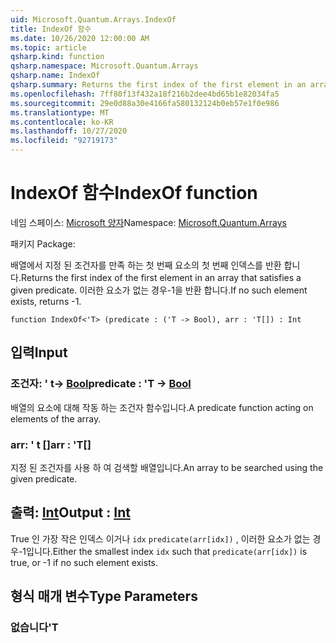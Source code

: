 ```yaml
---
uid: Microsoft.Quantum.Arrays.IndexOf
title: IndexOf 함수
ms.date: 10/26/2020 12:00:00 AM
ms.topic: article
qsharp.kind: function
qsharp.namespace: Microsoft.Quantum.Arrays
qsharp.name: IndexOf
qsharp.summary: Returns the first index of the first element in an array that satisfies a given predicate. If no such element exists, returns -1.
ms.openlocfilehash: 7ff80f13f432a18f216b2dee4bd65b1e82034fa5
ms.sourcegitcommit: 29e0d88a30e4166fa580132124b0eb57e1f0e986
ms.translationtype: MT
ms.contentlocale: ko-KR
ms.lasthandoff: 10/27/2020
ms.locfileid: "92719173"
---
```

# <a name="indexof-function"></a><span data-ttu-id="8abbf-102">IndexOf 함수</span><span class="sxs-lookup"><span data-stu-id="8abbf-102">IndexOf function</span></span>

<span data-ttu-id="8abbf-103">네임 스페이스: [Microsoft 양자](xref:Microsoft.Quantum.Arrays)</span><span class="sxs-lookup"><span data-stu-id="8abbf-103">Namespace: [Microsoft.Quantum.Arrays](xref:Microsoft.Quantum.Arrays)</span></span>

<span data-ttu-id="8abbf-104">패키지 [](https://nuget.org/packages/)</span><span class="sxs-lookup"><span data-stu-id="8abbf-104">Package: [](https://nuget.org/packages/)</span></span>


<span data-ttu-id="8abbf-105">배열에서 지정 된 조건자를 만족 하는 첫 번째 요소의 첫 번째 인덱스를 반환 합니다.</span><span class="sxs-lookup"><span data-stu-id="8abbf-105">Returns the first index of the first element in an array that satisfies a given predicate.</span></span> <span data-ttu-id="8abbf-106">이러한 요소가 없는 경우-1을 반환 합니다.</span><span class="sxs-lookup"><span data-stu-id="8abbf-106">If no such element exists, returns -1.</span></span>

```qsharp
function IndexOf<'T> (predicate : ('T -> Bool), arr : 'T[]) : Int
```


## <a name="input"></a><span data-ttu-id="8abbf-107">입력</span><span class="sxs-lookup"><span data-stu-id="8abbf-107">Input</span></span>

### <a name="predicate--t---bool"></a><span data-ttu-id="8abbf-108">조건자: ' t-> [Bool](xref:microsoft.quantum.lang-ref.bool)</span><span class="sxs-lookup"><span data-stu-id="8abbf-108">predicate : 'T -> [Bool](xref:microsoft.quantum.lang-ref.bool)</span></span>

<span data-ttu-id="8abbf-109">배열의 요소에 대해 작동 하는 조건자 함수입니다.</span><span class="sxs-lookup"><span data-stu-id="8abbf-109">A predicate function acting on elements of the array.</span></span>


### <a name="arr--t"></a><span data-ttu-id="8abbf-110">arr: ' t []</span><span class="sxs-lookup"><span data-stu-id="8abbf-110">arr : 'T[]</span></span>

<span data-ttu-id="8abbf-111">지정 된 조건자를 사용 하 여 검색할 배열입니다.</span><span class="sxs-lookup"><span data-stu-id="8abbf-111">An array to be searched using the given predicate.</span></span>



## <a name="output--int"></a><span data-ttu-id="8abbf-112">출력: [Int](xref:microsoft.quantum.lang-ref.int)</span><span class="sxs-lookup"><span data-stu-id="8abbf-112">Output : [Int](xref:microsoft.quantum.lang-ref.int)</span></span>

<span data-ttu-id="8abbf-113">True 인 가장 작은 인덱스 이거나 `idx` `predicate(arr[idx])` , 이러한 요소가 없는 경우-1입니다.</span><span class="sxs-lookup"><span data-stu-id="8abbf-113">Either the smallest index `idx` such that `predicate(arr[idx])` is true, or -1 if no such element exists.</span></span>

## <a name="type-parameters"></a><span data-ttu-id="8abbf-114">형식 매개 변수</span><span class="sxs-lookup"><span data-stu-id="8abbf-114">Type Parameters</span></span>

### <a name="t"></a><span data-ttu-id="8abbf-115">없습니다</span><span class="sxs-lookup"><span data-stu-id="8abbf-115">'T</span></span>


